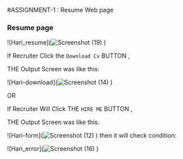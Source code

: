 #ASSIGNMENT-1 : Resume Web page

### Resume page 
![Hari_resume](![Screenshot (19)](https://user-images.githubusercontent.com/114049336/198880085-f3b948f3-d961-48a4-8608-e6297d41bee4.png)
)











If Recruiter Click the `Download Cv` BUTTON ,

THE  Output Screen was  like this:



![Hari-download](![Screenshot (14)](https://user-images.githubusercontent.com/114049336/198879502-84acc06a-7e84-4cc1-99ea-d52c13297313.png)
)



OR

If Recruiter Will Click THE `HIRE ME` BUTTON ,

THE  Output Screen was  like this:




![Hari-form](![Screenshot (12)](https://user-images.githubusercontent.com/114049336/198879523-71593a13-63d3-4e12-bf5a-c082da40749c.png)
)
then it will check condition:

![Hari_error](![Screenshot (16)](https://user-images.githubusercontent.com/114049336/198879580-1985e2b9-98f4-4cfc-99ce-6fd11f52ee4b.png)
)






                                                   

